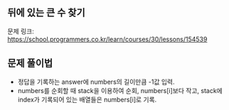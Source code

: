 ## 뒤에 있는 큰 수 찾기
문제 링크: <https://school.programmers.co.kr/learn/courses/30/lessons/154539>

## 문제 풀이법
- 정답을 기록하는 answer에 numbers의 길이만큼 -1값 입력.
- numbers를 순회할 때 stack을 이용하여 순회, numbers[i]보다 작고, stack에 index가 기록되어 있는 배열들은 numbers[i]로 기록.


